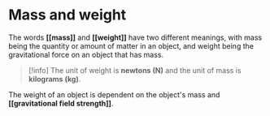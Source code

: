 # Mass and weight
The words **[[mass]]** and **[[weight]]** have two different meanings, with mass being the quantity or amount of matter in an object, and weight being the gravitational force on an object that has mass.

> [!info] The unit of weight is **newtons (N)** and the unit of mass is **kilograms (kg)**.

The weight of an object is dependent on the object's mass and **[[gravitational field strength]]**.